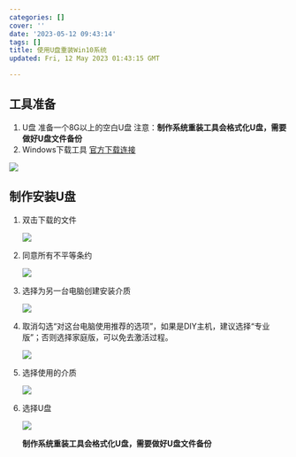 ```yaml
---
categories: []
cover: ''
date: '2023-05-12 09:43:14'
tags: []
title: 使用U盘重装Win10系统
updated: Fri, 12 May 2023 01:43:15 GMT

---
```


## 工具准备

1. U盘
   准备一个8G以上的空白U盘
   注意：**制作系统重装工具会格式化U盘，需要做好U盘文件备份**
2. Windows下载工具
   [官方下载连接](https://www.microsoft.com/zh-cn/software-download/windows10)

![](C:\Users\Administrator\AppData\Roaming\marktext\images\2023-05-12-10-08-55-image.png)

## 制作安装U盘

1. 双击下载的文件
   
   ![](C:\Users\Administrator\AppData\Roaming\marktext\images\2023-05-12-10-10-24-image.png)

2. 同意所有不平等条约
   
   ![](C:\Users\Administrator\AppData\Roaming\marktext\images\2023-05-12-10-11-46-image.png)

3. 选择为另一台电脑创建安装介质
   
   ![](C:\Users\Administrator\AppData\Roaming\marktext\images\2023-05-12-10-12-38-image.png)

4. 取消勾选“对这台电脑使用推荐的选项”，如果是DIY主机，建议选择“专业版”；否则选择家庭版，可以免去激活过程。
   
   ![](C:\Users\Administrator\AppData\Roaming\marktext\images\2023-05-12-10-14-01-image.png)

5. 选择使用的介质
   
   ![](C:\Users\Administrator\AppData\Roaming\marktext\images\2023-05-12-10-17-25-image.png)

6. 选择U盘
   
   ![](C:\Users\Administrator\AppData\Roaming\marktext\images\2023-05-12-10-18-11-image.png)
   
   **制作系统重装工具会格式化U盘，需要做好U盘文件备份**
